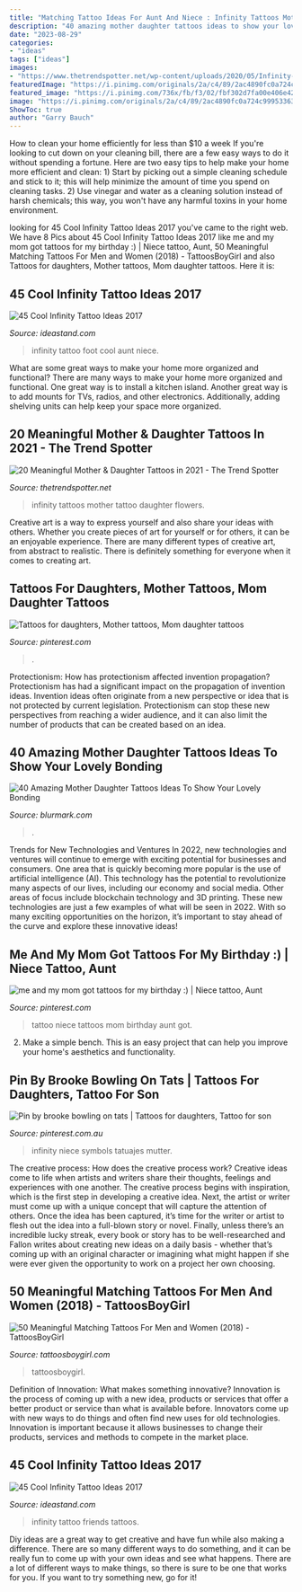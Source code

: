 ```yaml
---
title: "Matching Tattoo Ideas For Aunt And Niece : Infinity Tattoos Mother Tattoo Daughter Flowers"
description: "40 amazing mother daughter tattoos ideas to show your lovely bonding"
date: "2023-08-29"
categories:
- "ideas"
tags: ["ideas"]
images:
- "https://www.thetrendspotter.net/wp-content/uploads/2020/05/Infinity-Tattoo.jpg"
featuredImage: "https://i.pinimg.com/originals/2a/c4/89/2ac4890fc0a724c9995336359f317773.jpg"
featured_image: "https://i.pinimg.com/736x/fb/f3/02/fbf302d7fa00e406e42f021a0f7e5d3b--my-birthday-my-mom.jpg"
image: "https://i.pinimg.com/originals/2a/c4/89/2ac4890fc0a724c9995336359f317773.jpg"
ShowToc: true
author: "Garry Bauch"
---
```



How to clean your home efficiently for less than $10 a week
If you're looking to cut down on your cleaning bill, there are a few easy ways to do it without spending a fortune. Here are two easy tips to help make your home more efficient and clean: 1) Start by picking out a simple cleaning schedule and stick to it; this will help minimize the amount of time you spend on cleaning tasks. 2) Use vinegar and water as a cleaning solution instead of harsh chemicals; this way, you won't have any harmful toxins in your home environment.

	

		
looking for 45 Cool Infinity Tattoo Ideas 2017 you've came to the right web. We have 8 Pics about 45 Cool Infinity Tattoo Ideas 2017 like me and my mom got tattoos for my birthday :) | Niece tattoo, Aunt, 50 Meaningful Matching Tattoos For Men and Women (2018) - TattoosBoyGirl and also Tattoos for daughters, Mother tattoos, Mom daughter tattoos. Here it is:
		
    
## 45 Cool Infinity Tattoo Ideas 2017

<img loading=lazy src="http://ideastand.com/wp-content/uploads/2016/01/infinity-tattoo-ideas/6-infinity-tattoo-ideas.jpg" onerror="this.onerror=null;this.src='https://tse2.mm.bing.net/th?id=OIP.k8Go2pCB-1-idBn8YtjimAHaJ2&amp;pid=15.1';" alt="45 Cool Infinity Tattoo Ideas 2017">

_Source: ideastand.com_

>infinity tattoo foot cool aunt niece. 

	

What are some great ways to make your home more organized and functional?
There are many ways to make your home more organized and functional. One great way is to install a kitchen island. Another great way is to add mounts for TVs, radios, and other electronics. Additionally, adding shelving units can help keep your space more organized.

    
## 20 Meaningful Mother &amp; Daughter Tattoos In 2021 - The Trend Spotter

<img loading=lazy src="https://www.thetrendspotter.net/wp-content/uploads/2020/05/Infinity-Tattoo.jpg" onerror="this.onerror=null;this.src='https://tse2.mm.bing.net/th?id=OIP.fYymlOmu1P6pKz2Zi0qFYQHaHa&amp;pid=15.1';" alt="20 Meaningful Mother &amp; Daughter Tattoos in 2021 - The Trend Spotter">

_Source: thetrendspotter.net_

>infinity tattoos mother tattoo daughter flowers. 

	

Creative art is a way to express yourself and also share your ideas with others. Whether you create pieces of art for yourself or for others, it can be an enjoyable experience. There are many different types of creative art, from abstract to realistic. There is definitely something for everyone when it comes to creating art.

    
## Tattoos For Daughters, Mother Tattoos, Mom Daughter Tattoos

<img loading=lazy src="https://i.pinimg.com/originals/2a/c4/89/2ac4890fc0a724c9995336359f317773.jpg" onerror="this.onerror=null;this.src='https://tse1.mm.bing.net/th?id=OIP.2i3KfOgQfOalgi4AfoYK-QHaHa&amp;pid=15.1';" alt="Tattoos for daughters, Mother tattoos, Mom daughter tattoos">

_Source: pinterest.com_

>. 

	

Protectionism: How has protectionism affected invention propagation?
Protectionism has had a significant impact on the propagation of invention ideas. Invention ideas often originate from a new perspective or idea that is not protected by current legislation. Protectionism can stop these new perspectives from reaching a wider audience, and it can also limit the number of products that can be created based on an idea.

    
## 40 Amazing Mother Daughter Tattoos Ideas To Show Your Lovely Bonding

<img loading=lazy src="https://www.blurmark.com/wp-content/uploads/2017/03/Mother-Daughter-Tattoo-Design-11.jpg" onerror="this.onerror=null;this.src='https://tse1.mm.bing.net/th?id=OIP.sGsMeWniAhnrT7EQ00EwswHaGe&amp;pid=15.1';" alt="40 Amazing Mother Daughter Tattoos Ideas To Show Your Lovely Bonding">

_Source: blurmark.com_

>. 

	

Trends for New Technologies and Ventures
In 2022, new technologies and ventures will continue to emerge with exciting potential for businesses and consumers. One area that is quickly becoming more popular is the use of artificial intelligence (AI). This technology has the potential to revolutionize many aspects of our lives, including our economy and social media. Other areas of focus include blockchain technology and 3D printing. These new technologies are just a few examples of what will be seen in 2022. With so many exciting opportunities on the horizon, it’s important to stay ahead of the curve and explore these innovative ideas!

    
## Me And My Mom Got Tattoos For My Birthday :) | Niece Tattoo, Aunt

<img loading=lazy src="https://i.pinimg.com/736x/fb/f3/02/fbf302d7fa00e406e42f021a0f7e5d3b--my-birthday-my-mom.jpg" onerror="this.onerror=null;this.src='https://tse4.mm.bing.net/th?id=OIP.q1LlVtPpaQE6PLXeeAgLjAHaJ3&amp;pid=15.1';" alt="me and my mom got tattoos for my birthday :) | Niece tattoo, Aunt">

_Source: pinterest.com_

>tattoo niece tattoos mom birthday aunt got. 

	

2. Make a simple bench. This is an easy project that can help you improve your home's aesthetics and functionality. 

    
## Pin By Brooke Bowling On Tats | Tattoos For Daughters, Tattoo For Son

<img loading=lazy src="https://i.pinimg.com/originals/97/2a/80/972a80bd25e86bfc510c8352d2de097a.jpg" onerror="this.onerror=null;this.src='https://tse3.mm.bing.net/th?id=OIP.d8XRSDGSUJfSkPryfe11fgHaHa&amp;pid=15.1';" alt="Pin by brooke bowling on tats | Tattoos for daughters, Tattoo for son">

_Source: pinterest.com.au_

>infinity niece symbols tatuajes mutter. 

	

The creative process: How does the creative process work?
Creative ideas come to life when artists and writers share their thoughts, feelings and experiences with one another. The creative process begins with inspiration, which is the first step in developing a creative idea. Next, the artist or writer must come up with a unique concept that will capture the attention of others. Once the idea has been captured, it’s time for the writer or artist to flesh out the idea into a full-blown story or novel. Finally, unless there’s an incredible lucky streak, every book or story has to be well-researched and Fallon writes about creating new ideas on a daily basis - whether that’s coming up with an original character or imagining what might happen if she were ever given the opportunity to work on a project her own choosing.

    
## 50 Meaningful Matching Tattoos For Men And Women (2018) - TattoosBoyGirl

<img loading=lazy src="https://tattoosboygirl.com/wp-content/uploads/2017/12/matching-tattoos.jpg" onerror="this.onerror=null;this.src='https://tse4.mm.bing.net/th?id=OIP.AMyFxfI5NAQmcpT7w-o-8wHaHT&amp;pid=15.1';" alt="50 Meaningful Matching Tattoos For Men and Women (2018) - TattoosBoyGirl">

_Source: tattoosboygirl.com_

>tattoosboygirl. 

	

Definition of Innovation: What makes something innovative?
Innovation is the process of coming up with a new idea, products or services that offer a better product or service than what is available before. Innovators come up with new ways to do things and often find new uses for old technologies. Innovation is important because it allows businesses to change their products, services and methods to compete in the market place.

    
## 45 Cool Infinity Tattoo Ideas 2017

<img loading=lazy src="http://ideastand.com/wp-content/uploads/2016/01/infinity-tattoo-ideas/20-infinity-tattoo-ideas.jpg" onerror="this.onerror=null;this.src='https://tse3.mm.bing.net/th?id=OIP.L7CDrU-IOTXhdRGO_ktG2AHaHa&amp;pid=15.1';" alt="45 Cool Infinity Tattoo Ideas 2017">

_Source: ideastand.com_

>infinity tattoo friends tattoos. 

	

Diy ideas are a great way to get creative and have fun while also making a difference. There are so many different ways to do something, and it can be really fun to come up with your own ideas and see what happens. There are a lot of different ways to make things, so there is sure to be one that works for you. If you want to try something new, go for it!

